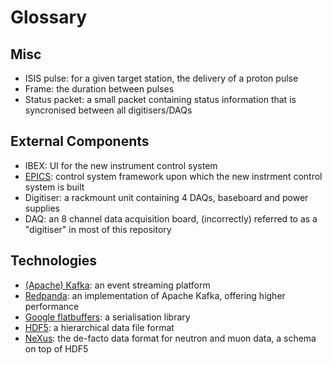 # Glossary

## Misc

- ISIS pulse: for a given target station, the delivery of a proton pulse
- Frame: the duration between pulses
- Status packet: a small packet containing status information that is syncronised between all digitisers/DAQs

## External Components

- IBEX: UI for the new instrument control system
- [EPICS](https://epics-controls.org/): control system framework upon which the new instrment control system is built
- Digitiser: a rackmount unit containing 4 DAQs, baseboard and power supplies
- DAQ: an 8 channel data acquisition board, (incorrectly) referred to as a "digitiser" in most of this repository

## Technologies

- [(Apache) Kafka](https://kafka.apache.org/): an event streaming platform
- [Redpanda](https://redpanda.com/): an implementation of Apache Kafka, offering higher performance
- [Google flatbuffers](https://github.com/google/flatbuffers): a serialisation library
- [HDF5](https://www.hdfgroup.org/solutions/hdf5/): a hierarchical data file format
- [NeXus](https://www.nexusformat.org/): the de-facto data format for neutron and muon data, a schema on top of HDF5
